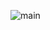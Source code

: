 
![main](https://user-images.githubusercontent.com/112691764/202852651-cf375367-dc09-4fe7-abc1-0ea4313d6349.jpg)
